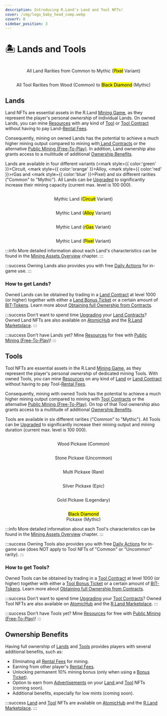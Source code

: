 ```yaml
---
description: Introducing R.Land's Land and Tool NFTs!
cover: /img/logo_baby_head_comp.webp
coverY: 0
sidebar_position: 3
---
```


# 🏝 Lands and Tools

<center><img src="/img/All_Lands_Pixel_Kopie.jpg" alt="" /><figcaption><p>All Land Rarities from Common to Mythic (<mark style={{ color:'blue' }}>Pixel</mark> Variant)</p></figcaption></center>

<center><img src="/img/All_Tools_Kopie.jpg" alt="" /><figcaption><p>All Tool Rarities from Wood (Common) to <mark style={{ color:'purple' }}>Black Diamond</mark> (Mythic)</p></figcaption></center>

## Lands

Land NFTs are essential assets in the R.Land [Mining Game](/gaming/r.land-mining-game/), as they represent the player's personal _ownership_ of individual Lands. On owned Lands, you can mine [Resources](/tokenomics/in-game-tokens/resources-alloy-circuit-pixel-rgas) with any kind of [Tool](lands-and-tools.md#tools) or [Tool Contract](land-and-tool-contracts.md) without having to pay Land-[Rental Fees](land-and-tool-contracts.md#rental-fees).

Consequently, mining on owned Lands has the potential to achieve a much higher mining output compared to mining with[ Land Contracts](land-and-tool-contracts.md) or the alternative [Public Mining (Free-To-Play)](/gaming/r.land-mining-game/public-mining-free-to-play). In addition, Land ownership also grants access to a multitude of additional [Ownership Benefits](lands-and-tools.md#ownership-benefits).

Lands are available in four different variants (<mark style={{ color:'green' }}>Circuit</mark>, <mark style={{ color:'orange' }}>Alloy</mark>, <mark style={{ color:'red' }}>rGas</mark> and <mark style={{ color:'blue' }}>Pixel</mark>) and six different rarities ("Common" to "Mythic"). All Lands can be [Upgraded](/gaming/r.land-mining-game/upgrading) to significantly increase their mining capacity (current max. level is 100 000).

<div class="fixthis">

<center><img src="/img/circuit_mythic-3c87765d_comp.webp" alt="" /><figcaption><p>Mythic Land (<mark style={{ color:'green' }}>Circuit</mark> Variant)</p></figcaption></center>

 

<center><img src="/img/alloy_mythic-225c5ec9_comp.webp" alt="" /><figcaption><p>Mythic Land (<mark style={{ color:'orange' }}>Alloy</mark> Variant)</p></figcaption></center>

 

<center><img src="/img/rgas_mythic-50e2bc72_comp.webp" alt="" /><figcaption><p>Mythic Land (<mark style={{ color:'red' }}>rGas</mark> Variant)</p></figcaption></center>

 

<center><img src="/img/pixel_mythic-fac2bd23_comp.webp" alt="" /><figcaption><p>Mythic Land (<mark style={{ color:'blue' }}>Pixel</mark> Variant)</p></figcaption></center>

</div>

:::info
More detailed information about each Land's characteristics can be found in the [Mining Assets Overview](/gaming/r.land-mining-game/mining-assets-overview) chapter.
:::

:::success
Owning Lands also provides you with free [Daily Actions](/tokenomics/in-game-tokens/actions-sa-da) for in-game use.
:::

### How to get Lands?

Owned Lands can be obtained by trading in a [Land Contract](land-and-tool-contracts.md) at level 1000 (or higher) together with either a [Land Bonus Ticket](tickets.md#land-bonus-tickets) or a certain amount of [BIT-Tokens](/tokenomics/bit-token). Learn more about [Obtaining full Ownership from Contracts](land-and-tool-contracts.md#obtaining-full-ownership-from-contracts).

:::success
Don't want to spend time [Upgrading](/gaming/r.land-mining-game/upgrading) your [Land Contracts](land-and-tool-contracts.md)? Owned Land NFTs are also available on [AtomicHub](https://wax.atomichub.io/market?collection\_name=rland\&order=desc\&schema\_name=lands\&sort=created\&symbol=WAX) and the [R.Land Marketplace](https://market.r.land).
:::

:::success
Don't have Lands yet? Mine [Resources](/tokenomics/in-game-tokens/resources-alloy-circuit-pixel-rgas) for free with [Public Mining (Free-To-Play)](/gaming/r.land-mining-game/public-mining-free-to-play)!
:::

## Tools

Tool NFTs are essential assets in the R.Land [Mining Game](/gaming/r.land-mining-game/), as they represent the player's personal _ownership_ of dedicated mining Tools. With owned Tools, you can mine [Resources](/tokenomics/in-game-tokens/resources-alloy-circuit-pixel-rgas) on any kind of [Land](lands-and-tools.md#lands) or [Land Contract](land-and-tool-contracts.md#what-are-land-and-tool-contracts) without having to pay Tool-[Rental Fees](land-and-tool-contracts.md#rental-fees).&#x20;

Consequently, mining with owned Tools has the potential to achieve a much higher mining output compared to mining with [Tool Contracts](land-and-tool-contracts.md) or the alternative [Public Mining (Free-To-Play)](/gaming/r.land-mining-game/public-mining-free-to-play). On top of that Tool ownership also grants access to a multitude of additional [Ownership Benefits](lands-and-tools.md#ownership-benefits).

Tools are available in six different rarities ("Common" to "Mythic"). All Tools can be [Upgraded](/gaming/r.land-mining-game/upgrading) to significantly increase their mining output and mining duration (current max. level is 100 000).

<div class="fixthis">

<center><img src="/img/axe_common-80d9438b_comp.webp" alt="" /><figcaption><p>Wood Pickaxe (Common)</p></figcaption></center>

 

<center><img src="/img/axe_uncommon-91c23570_comp.webp" alt="" /><figcaption><p>Stone Pickaxe (Uncommon)</p></figcaption></center>

 

<center><img src="/img/axe_rare-40eab4d1_comp.webp" alt="" /><figcaption><p>Multi Pickaxe (Rare)</p></figcaption></center>



<center><img src="/img/axe_epic-91725737_comp.webp" alt="" /><figcaption><p>Silver Pickaxe (Epic)</p></figcaption></center>

 

<center><img src="/img/axe_legendary-195b8b46_comp.webp" alt="" /><figcaption><p>Gold Pickaxe (Legendary)</p></figcaption></center>

 

<center><img src="/img/axe_mythic-bcd869e5_comp.webp" alt="" /><figcaption><p><mark style={{ color:'purple' }}>Black Diamond</mark> <br/>Pickaxe (Mythic)</p></figcaption></center>

</div>

:::info
More detailed information about each Tool's characteristics can be found in the [Mining Assets Overview](/gaming/r.land-mining-game/mining-assets-overview) chapter.
:::

:::success
Owning Tools also provides you with free [Daily Actions](/tokenomics/in-game-tokens/actions-sa-da) for in-game use (does NOT apply to Tool NFTs of "Common" or "Uncommon" rarity).
:::

### How to get Tools?&#x20;

Owned Tools can be obtained by trading in a [Tool Contract](land-and-tool-contracts.md) at level 1000 (or higher) together with either a [Tool Bonus Ticket](tickets.md#tool-bonus-tickets) or a certain amount of [BIT-Tokens](/tokenomics/bit-token). Learn more about [Obtaining full Ownership from Contracts](land-and-tool-contracts.md#obtaining-full-ownership-from-contracts).

:::success
Don't want to spend time [Upgrading](/gaming/r.land-mining-game/upgrading) your [Tool Contracts](land-and-tool-contracts.md)? Owned Tool NFTs are also available on [AtomicHub](https://wax.atomichub.io/market?collection\_name=rland\&order=desc\&schema\_name=tools\&sort=created\&symbol=WAX) and the [R.Land Marketplace](https://market.r.land).
:::

:::success
Don't have Tools yet? Mine [Resources](/tokenomics/in-game-tokens/resources-alloy-circuit-pixel-rgas) for free with [Public Mining (Free-To-Play)](/gaming/r.land-mining-game/public-mining-free-to-play)!
:::

## Ownership Benefits

Having full ownership of [Lands](lands-and-tools.md#lands) and [Tools](lands-and-tools.md#tools) provides players with several additional benefits, such as:

* Eliminating all [Rental Fees](land-and-tool-contracts.md#rental-fees) for mining.
* Earning from other player's [Rental Fees](land-and-tool-contracts.md#rental-fees).
* Unlocking permanent 10% mining bonus (only when using a [Bonus Ticket](tickets.md#land-and-tool-bonus-tickets)).
* Option to earn from [Advertisements](/upcoming-features/nft-skins-and-advertisments) on your [Land ](lands-and-tools.md#lands)and [Tool](lands-and-tools.md#tools) NFTs (coming soon).
* Additional benefits, especially for low mints (coming soon).

:::success
[Land](lands-and-tools.md#lands) and [Tool](lands-and-tools.md#tools) NFTs are available on [AtomicHub](https://wax.atomichub.io/market?collection\_name=rland\&order=desc\&sort=created\&symbol=WAX) and the [R.Land Marketplace](https://market.r.land).
:::
